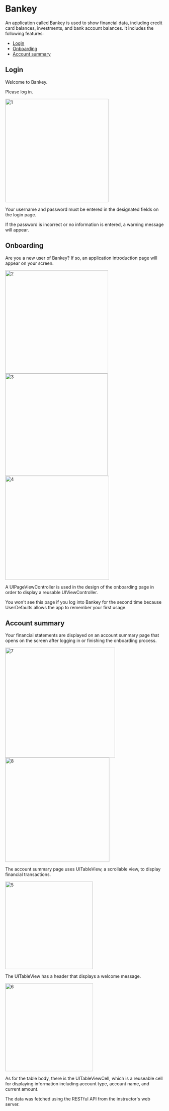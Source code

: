 # Bankey

An application called Bankey is used to show financial data, including credit card balances, investments, and bank account balances. It includes the following features:

- [Login](#Login)
- [Onboarding](#Onboarding)
- [Account summary](#account-summary)

## Login

Welcome to Bankey. 

Please log in.

<img width="328" alt="1" src="https://github.com/patinya2001/iOS-Developer-Corses/assets/149204731/8e7760c5-15e7-481b-a4c7-5b39ceb841fc">

Your username and password must be entered in the designated fields on the login page. 

If the password is incorrect or no information is entered, a warning message will appear.

## Onboarding

Are you a new user of Bankey? If so, an application introduction page will appear on your screen.

<p>
<img width="327" alt="2" src="https://github.com/patinya2001/iOS-Developer-Corses/assets/149204731/7dc42d70-cfd3-4cf9-b9f9-289b5c153405">
<img width="325" alt="3" src="https://github.com/patinya2001/iOS-Developer-Corses/assets/149204731/47f01f34-a4b2-4288-8331-7ce3a0596a20">
<img width="330" alt="4" src="https://github.com/patinya2001/iOS-Developer-Corses/assets/149204731/f9b231f1-b3f7-462a-bce0-b7504af6cc74">
</p>

A UIPageViewController is used in the design of the onboarding page in order to display a reusable UIViewController. 

You won't see this page if you log into Bankey for the second time because UserDefaults allows the app to remember your first usage.

## Account summary

Your financial statements are displayed on an account summary page that opens on the screen after logging in or finishing the onboarding process.

<p>
<img width="349" alt="7" src="https://github.com/patinya2001/iOS-Developer-Corses/assets/149204731/f5de1e3e-18e8-4f06-a66c-e361b7135de2">
<img width="331" alt="8" src="https://github.com/patinya2001/iOS-Developer-Corses/assets/149204731/7e5686dc-55dc-408e-bc4f-68e8f80e5f4b">
</p>

The account summary page uses UITableView, a scrollable view, to display financial transactions.

<img width="278" alt="5" src="https://github.com/patinya2001/iOS-Developer-Corses/assets/149204731/69388a47-0398-4c28-8b70-d8fb699a0926">

The UITableView has a header that displays a welcome message.

<img width="279" alt="6" src="https://github.com/patinya2001/iOS-Developer-Corses/assets/149204731/67ca294c-56f2-45cf-b101-c623a53abb75">

As for the table body, there is the UITableViewCell, which is a reuseable cell for displaying information including account type, account name, and current amount.

The data was fetched using the RESTful API from the instructor's web server.
